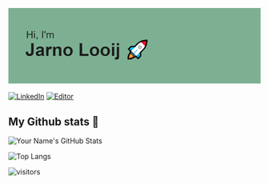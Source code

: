  ![HI](/header.png)

 [![LinkedIn](https://img.shields.io/badge/LinkedIn-br3ndonland-informational?style=flat-square&logo=linkedin&logoColor=white)](https://www.linkedin.com/in/jarnolooij/)
 [![Editor](https://img.shields.io/badge/Editor-VSCode-blue?style=flat-square&logo=visual-studio-code&logoColor=white)](https://code.visualstudio.com/)
 

## My Github stats 🚀
![Your Name's GitHub Stats](https://github-readme-stats.vercel.app/api?username=jarnolooij&show_icons=true&rank_icon=github&theme=github_dark_dimmed&include_all_commits=true&hide=contribs,issues)

![Top Langs](https://github-readme-stats.vercel.app/api/top-langs/?username=jarnolooij&layout=compact)

![visitors](https://visitor-badge.glitch.me/badge?page_id=jarnolooij.jarnolooij&left_color=green&right_color=red)
